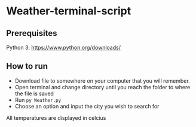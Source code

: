 # Weather-terminal-script

## Prerequisites

Python 3: https://www.python.org/downloads/

## How to run

* Download file to somewhere on your computer that you will remember.
* Open terminal and change directory until you reach the folder to where the file is saved
* Run ``` py Weather.py ```
* Choose an option and input the city you wish to search for

All temperatures are displayed in celcius
